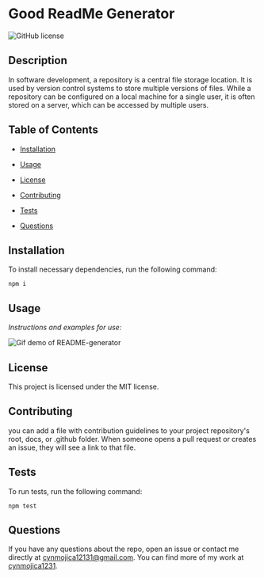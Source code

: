 # Good ReadMe Generator

![GitHub license](https://img.shields.io/badge/license-MIT-blue.svg)

## Description

In software development, a repository is a central file storage location. It is used by version control systems to store multiple versions of files. While a repository can be configured on a local machine for a single user, it is often stored on a server, which can be accessed by multiple users.

## Table of Contents

- [Installation](#installation)

- [Usage](#usage)

- [License](#license)

- [Contributing](#contributing)

- [Tests](#tests)

- [Questions](#questions)

## Installation

To install necessary dependencies, run the following command:

```
npm i
```

## Usage

_Instructions and examples for use:_

![Gif demo of README-generator](assets/GoodReadme-demo.gif)

## License

This project is licensed under the MIT license.

## Contributing

you can add a file with contribution guidelines to your project repository's root, docs, or .github folder. When someone opens a pull request or creates an issue, they will see a link to that file.

## Tests

To run tests, run the following command:

```
npm test
```

## Questions

If you have any questions about the repo, open an issue or contact me directly at cynmojica12131@gmail.com. You can find more of my work at [cynmojica1231](https://github.com/cynmojica1231/).
